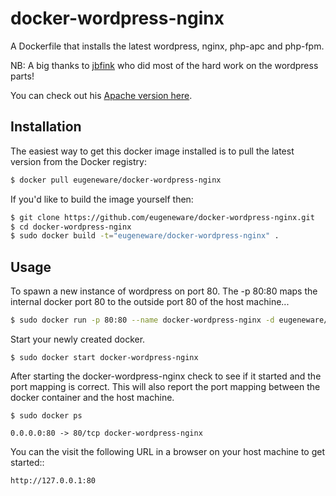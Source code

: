 # docker-wordpress-nginx

A Dockerfile that installs the latest wordpress, nginx, php-apc and php-fpm.

NB: A big thanks to [jbfink](https://github.com/jbfink/docker-wordpress) who did most of the hard work on the wordpress parts!

You can check out his [Apache version here](https://github.com/jbfink/docker-wordpress).

## Installation

The easiest way to get this docker image installed is to pull the latest version
from the Docker registry:

```bash
$ docker pull eugeneware/docker-wordpress-nginx
```

If you'd like to build the image yourself then:

```bash
$ git clone https://github.com/eugeneware/docker-wordpress-nginx.git
$ cd docker-wordpress-nginx
$ sudo docker build -t="eugeneware/docker-wordpress-nginx" .
```

## Usage

To spawn a new instance of wordpress on port 80.  The -p 80:80 maps the internal docker port 80 to the outside port 80 of the host machine...

```bash
$ sudo docker run -p 80:80 --name docker-wordpress-nginx -d eugeneware/docker-wordpress-nginx
```

Start your newly created docker.

```
$ sudo docker start docker-wordpress-nginx
```

After starting the docker-wordpress-nginx check to see if it started and the port mapping is correct.  This will also report the port mapping between the docker container and the host machine.

```
$ sudo docker ps

0.0.0.0:80 -> 80/tcp docker-wordpress-nginx
```

You can the visit the following URL in a browser on your host machine to get started::

```
http://127.0.0.1:80
```
